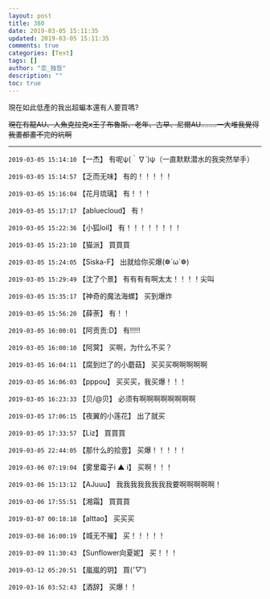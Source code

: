 ```yaml
---
layout: post
title: 380
date: 2019-03-05 15:11:35
updated: 2019-03-05 15:11:35
comments: true
categories: [Text]
tags: []
author: "恋_独哲"
description: ""
toc: true
---
```


<p>現在如此低產的我出超蝙本還有人要買嗎?</p> 
<p><span style="text-decoration:line-through;"  >現在有龍AU、人魚克拉克x王子布魯斯、老年、古早、尼爾AU........一大堆我覺得我畫都畫不完的坑啊</span></p>

---

`2019-03-05 15:14:10` 【一杰】 有呢ψ(｀∇´)ψ（一直默默潜水的我突然举手）

`2019-03-05 15:14:57` 【乏而无味】 有的！！！！！

`2019-03-05 15:16:04` 【花月琉璃】 有！！！

`2019-03-05 15:17:17` 【abluecloud】 有！

`2019-03-05 15:22:36` 【小狐loil】 有！！！！！！！！

`2019-03-05 15:23:10` 【猫派】 買買買

`2019-03-05 15:24:05` 【Siska-F】 出就给你买爆(❁´ω`❁)

`2019-03-05 15:29:49` 【沈了个景】 有有有有啊太太！！！！尖叫

`2019-03-05 15:35:17` 【神奇的魔法海螺】 买到爆炸

`2019-03-05 15:56:20` 【薛荼】 有！！

`2019-03-05 16:00:01` 【阿贡贡:D】 有!!!!!

`2019-03-05 16:00:10` 【阿蓂】 买啊，为什么不买？

`2019-03-05 16:04:11` 【腐到烂了的小蘑菇】 买买买啊啊啊啊啊

`2019-03-05 16:06:03` 【pppou】 买买买，我买爆！！！

`2019-03-05 16:23:33` 【贝/@贝】 必须有啊啊啊啊啊啊啊啊

`2019-03-05 17:06:15` 【夜翼的小莲花】 出了就买

`2019-03-05 17:33:57` 【Liz】 買買買

`2019-03-05 22:44:05` 【那什么的拾壹】 买爆！！！！！

`2019-03-06 07:19:04` 【雾里霉子i ▲ i】 买啊！！！

`2019-03-06 15:13:12` 【AJuuu】 我我我我我我我我要啊啊啊啊啊！

`2019-03-06 17:55:51` 【湘霜】 買買買

`2019-03-07 00:18:18` 【alttao】 买买买

`2019-03-08 16:00:19` 【城无不摧】 买！！！！！

`2019-03-09 11:30:43` 【Sunflower向夏妮】 买！！！

`2019-03-12 05:20:51` 【嵐嵐的玥】 買(*'▽'*)

`2019-03-16 03:52:43` 【酒辞】 买爆！！
